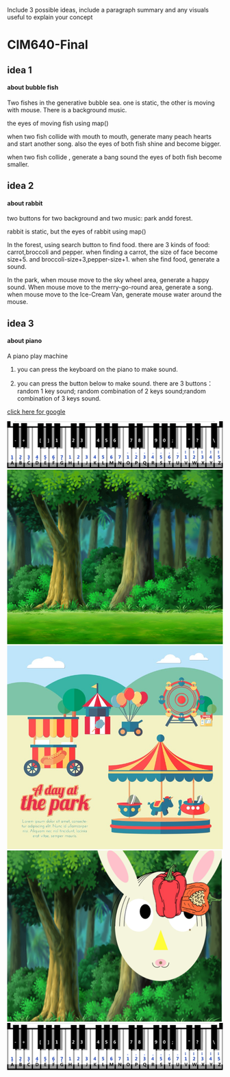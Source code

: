 Include 3 possible ideas, include a paragraph summary and any visuals useful to explain your concept

# CIM640-Final

## idea 1
#### about bubble fish
Two fishes in the generative bubble sea. one is static, the other is moving with mouse. There is a background music. 

the eyes of moving fish using map()

when two fish collide with mouth to mouth, generate many peach hearts and start another song. also the eyes of both fish shine and become bigger.

when two fish collide , generate a bang sound the eyes of both fish become smaller.


## idea 2
#### about rabbit
two buttons for two background and two music: park andd forest.

rabbit is static, but the eyes of rabbit using map()

In the forest, using search button to find food. there are 3 kinds of food: carrot,broccoli and  pepper. when finding a carrot, the size of face become size+5. and broccoli-size+3,pepper-size+1. when she find food, generate a sound.

In the park, when mouse move to the sky wheel area, generate a happy sound. When mouse move to the merry-go-round area, generate a song.
when mouse move to the Ice-Cream Van, generate mouse water around the mouse.



## idea 3
#### about piano
A piano play machine

1. you  can press the keyboard on the piano to make sound.

2. you can press the button below to make sound. there are 3 buttons：random 1 key sound; random combination of 2 keys sound;random combination of 3 keys sound.



[click here for google](http://www.google.com)

![piano](imgs/piano.jpg)
![forest](imgs/forest.jpg) 
![park](imgs/park.jpg)
![pepper](imgs/pepper.png)
![piano](imgs/piano.jpg) 